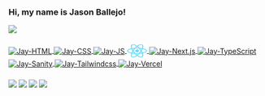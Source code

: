 ### Hi, my name is Jason Ballejo!

<div align="left">
  <a href="https://github.com/jasonballejo">
  <img height="180em" src="https://github-readme-stats.vercel.app/api?username=jasonballejo"/> 
</div>

<div style="display: inline_block"><br>
  <img align="center" alt="Jay-HTML" height="30" width="40" src="https://cdn.simpleicons.org/html5">
  <img align="center" alt="Jay-CSS" height="30" width="40" src="https://cdn.simpleicons.org/css3">
  <img align="center" alt="Jay-JS" height="30" width="40" src="https://cdn.simpleicons.org/javascript">
  <img align="center" alt="Jay-React" height="30" width="40" src="https://raw.githubusercontent.com/devicons/devicon/master/icons/react/react-original.svg">
  <img align="center" alt="Jay-Next.js" height="30" width="40" src="https://cdn.simpleicons.org/nextdotjs/white">
  <img align="center" alt="Jay-TypeScript" height="30" width="40" src="https://cdn.simpleicons.org/typescript">
  <img align="center" alt="Jay-Sanity" height="30" width="40" src="https://cdn.simpleicons.org/sanity">
  <img align="center" alt="Jay-Tailwindcss" height="30" width="40" src="https://cdn.simpleicons.org/tailwindcss">
  <img align="center" alt="Jay-Vercel" height="30" width="40" src="https://cdn.simpleicons.org/vercel/white">
          
</div>

###

<div> 
  <a href="https://instagram.com/jasonballejo" target="_blank"><img src="https://img.shields.io/badge/-Instagram-%23E4405F?style=for-the-badge&logo=instagram&logoColor=white" target="_blank"></a>
  <a href = "mailto:ballejo19@gmail.com"><img src="https://img.shields.io/badge/-Gmail-%23333?style=for-the-badge&logo=gmail&logoColor=white" target="_blank"></a>
  <a href="https://www.linkedin.com/in/jason-ballejo" target="_blank"><img src="https://img.shields.io/badge/-LinkedIn-%230077B5?style=for-the-badge&logo=linkedin&logoColor=white" target="_blank"></a>  
  <a href="https://medium.com/@ballejo19" target="_blank"><img src="https://img.shields.io/badge/Medium-12100E?style=for-the-badge&logo=medium&logoColor=white" target="_blank"></a>
</div>
